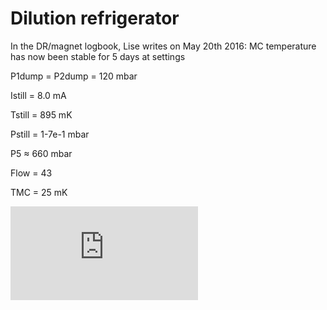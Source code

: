 # Dilution refrigerator

In the DR/magnet logbook, Lise writes on May 20th 2016:
MC temperature has now been stable for 5 days at settings

P1dump = P2dump = 120 mbar

Istill = 8.0 mA

Tstill = 895 mK

Pstill = 1-7e-1 mbar

P5 ≈ 660 mbar

Flow = 43

TMC = 25 mK

![equation](http://www.sciweavers.org/tex2img.php?eq=1%2Bsin%28mc%5E2%29&bc=White&fc=Black&im=jpg&fs=12&ff=arev&edit=)